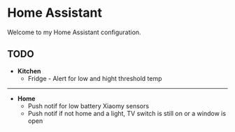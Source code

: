 # Home Assistant
Welcome to my Home Assistant configuration.

## TODO
- **Kitchen**
    - Fridge - Alert for low and hight threshold temp
----
- **Home**
    - Push notif for low battery Xiaomy sensors
    - Push notif if not home and a light, TV switch is still on or a window is open

